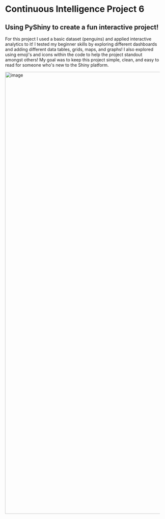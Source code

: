 # Continuous Intelligence Project 6
## Using PyShiny to create a fun interactive project!
  For this project I used a basic dataset (penguins) and applied interactive analytics to it! I tested my beginner skills by exploring different dashboards and adding different data tables, grids, maps, and graphs! I also explored using emoji's and icons within the code to help the project standout amongst others! My goal was to keep this project simple, clean, and easy to read for someone who's new to the Shiny platform.

<img width="1440" alt="image" src="https://github.com/nollettecs/cintel-06-custom/assets/155999592/b18561ea-7e8f-499e-a3cd-4029d1cab9e8">
